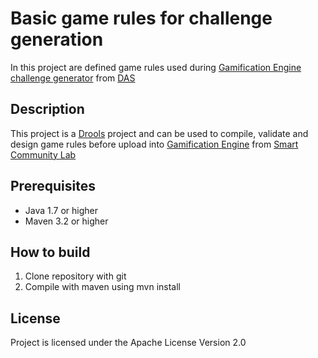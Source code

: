 # Basic game rules for challenge generation

In this project are defined game rules used during [Gamification Engine challenge generator](https://github.com/das-fbk/game-engine.challenge-gen) from [DAS](https://github.com/das-fbk)

## Description

This project is a [Drools](https://github.com/droolsjbpm/drools) project and can be used to compile, validate and design game rules before upload into [Gamification Engine](https://github.com/smartcommunitylab/smartcampus.gamification) from [Smart Community Lab](https://github.com/smartcommunitylab)

## Prerequisites 

* Java 1.7 or higher
* Maven 3.2 or higher

## How to build

1. Clone repository with git
2. Compile with maven using mvn install

## License

Project is licensed under the Apache License Version 2.0